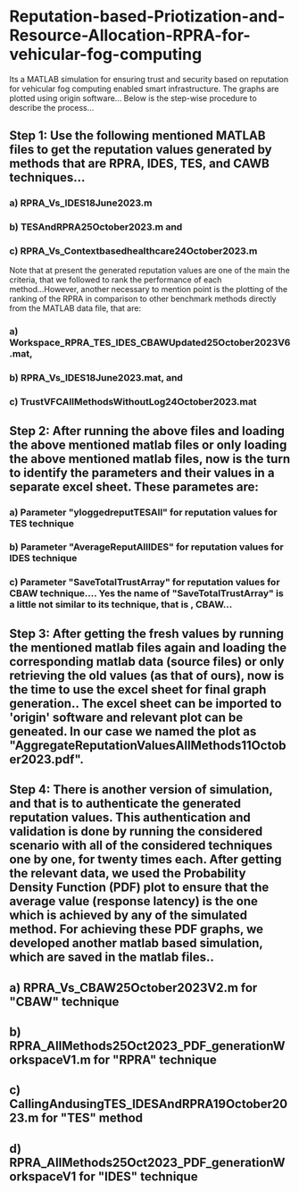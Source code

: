 # Reputation-based-Priotization-and-Resource-Allocation-RPRA-for-vehicular-fog-computing
Its a MATLAB simulation for ensuring trust and security based on reputation for vehicular fog computing enabled smart infrastructure.
The graphs are plotted using origin software... Below is the step-wise procedure to describe the process...
## Step 1: Use the following mentioned MATLAB files to get the reputation values generated by methods that are RPRA, IDES, TES, and CAWB techniques... 
### a) RPRA_Vs_IDES18June2023.m
### b) TESAndRPRA25October2023.m and
### c) RPRA_Vs_Contextbasedhealthcare24October2023.m
Note that at present the generated reputation values are one of the main the criteria, that we followed to rank the performance of each method...However, another necessary to mention point is the plotting of the ranking of the RPRA in comparison to other benchmark methods directly from the MATLAB data file, that are:
### a) Workspace_RPRA_TES_IDES_CBAWUpdated25October2023V6.mat, 
### b) RPRA_Vs_IDES18June2023.mat, and 
### c) TrustVFCAllMethodsWithoutLog24October2023.mat
## Step 2: After running the above files and loading the above mentioned matlab files or only loading the above mentioned matlab files, now is the turn to identify the parameters and their values in a separate excel sheet. These parametes are:
### a) Parameter "yloggedreputTESAll" for reputation values for TES technique
### b) Parameter "AverageReputAllIDES" for reputation values for IDES  technique
### c) Parameter "SaveTotalTrustArray" for reputation values for CBAW  technique.... Yes the name of "SaveTotalTrustArray" is a little not similar to its technique, that is , CBAW...
## Step 3: After getting the fresh values by running the mentioned matlab files again and loading the corresponding matlab data (source files) or only retrieving the old values (as that of ours), now is the time to use the excel sheet for final graph generation.. The excel sheet can be imported to 'origin' software and relevant plot can be geneated. In our case we named the plot as "AggregateReputationValuesAllMethods11October2023.pdf".
## Step 4: There is another version of simulation, and that is to authenticate the generated reputation values. This authentication and validation is done by running the considered scenario with all of the considered techniques one by one, for twenty times each. After getting the relevant data, we used the Probability Density Function (PDF) plot to ensure that the average value (response latency) is the one which is achieved by any of the simulated method. For achieving these PDF graphs, we developed another matlab based simulation, which are saved in the matlab files..
## a) RPRA_Vs_CBAW25October2023V2.m for "CBAW" technique
## b) RPRA_AllMethods25Oct2023_PDF_generationWorkspaceV1.m for "RPRA" technique
## c) CallingAndusingTES_IDESAndRPRA19October2023.m for "TES" method
## d) RPRA_AllMethods25Oct2023_PDF_generationWorkspaceV1 for "IDES" technique
